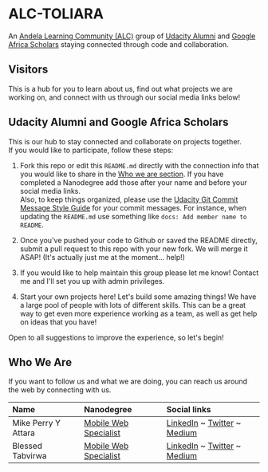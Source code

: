 # ALC-TOLIARA

An [Andela Learning Community (ALC)](https://andela.com/alc/) group of [Udacity Alumni](https://udacity.com) and [Google Africa Scholars](https://www.udacity.com/google-africa-scholarships) staying connected through code and collaboration.

## Visitors
This is a hub for you to learn about us, find out what projects we are working on, and connect with us through our social media links below!

## Udacity Alumni and Google Africa Scholars
This is our hub to stay connected and collaborate on projects together.</br>
If you would like to participate, follow these steps:
1. Fork this repo or edit this `README.md` directly with the connection info that you would like to share in the [Who we are section](#who-we-are). If you have completed a Nanodegree add those after your name and before your social media links.</br>Also, to keep things organized, please use the [Udacity Git Commit Message Style Guide](https://udacity.github.io/git-styleguide/) for your commit messages. For instance, when updating the `README.md` use something like `docs: Add member name to README`.

2. Once you've pushed your code to Github or saved the README directly, submit a pull request to this repo with your new fork. We will merge it ASAP! (It's actually just me at the moment... help!)

3. If you would like to help maintain this group please let me know! Contact me and I'll set you up with admin privileges.

4. Start your own projects here! Let's build some amazing things! We have a large pool of people with lots of different skills. This can be a great way to get even more experience working as a team, as well as get help on ideas that you have! </br>

Open to all suggestions to improve the experience, so let's begin!

## Who We Are
If you want to follow us and what we are doing, you can reach us around the web by connecting with us.

| Name                | Nanodegree            | Social links                 |
| :------------------ | :-------------------- | :--------------------------  |
| Mike Perry Y Attara | [Mobile Web Specialist](https://confirm.udacity.com/CGT5MDVL) | [LinkedIn](https://www.linkedin.com/in/mikeattara) ~ [Twitter](https://twitter.com/mikeattara) ~ [Medium](https://medium.com/@_mikeattara) |
| Blessed Tabvirwa | [Mobile Web Specialist](https://confirm.udacity.com/FNGRFP6J) | [LinkedIn](https://www.linkedin.com/in/blessedtabvirwa) ~ [Twitter](https://twitter.com/blestab) ~ [Medium](https://medium.com/@btabvirwa) |
